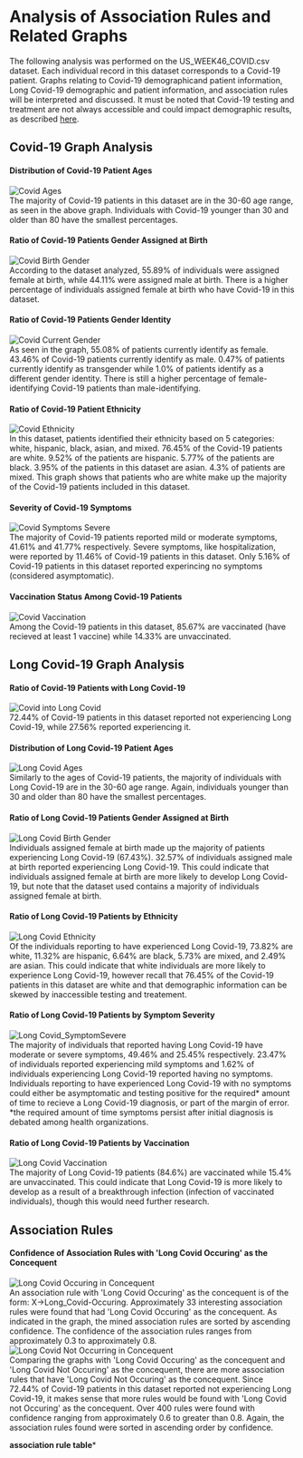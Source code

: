 # Analysis of Association Rules and Related Graphs
The following analysis was performed on the US_WEEK46_COVID.csv dataset. Each individual record in this dataset corresponds to a Covid-19 patient. 
Graphs relating to Covid-19 demographicand patient information, Long Covid-19 demographic and patient information, and association rules will be
interpreted and discussed. It must be noted that Covid-19 testing and treatment are not always 
accessible and could impact demographic results, as described [here](https://www.cadth.ca/sites/default/files/hs-eh/EH0096%20Long%20COVID%20v.7.0-Final.pdf).

## Covid-19 Graph Analysis
#### Distribution of Covid-19 Patient Ages
![Covid Ages](Age.png)   
The majority of Covid-19 patients in this dataset are in the 30-60 age range, as seen in the above graph. Individuals with Covid-19 younger than 30 and older than 
80 have the smallest percentages. 

#### Ratio of Covid-19 Patients Gender Assigned at Birth
![Covid Birth Gender](Birth_Gender.png)        
According to the dataset analyzed, 55.89% of individuals were assigned female at birth, while 44.11% were assigned male at birth.
There is a higher percentage of individuals assigned female at birth who have Covid-19 in this dataset.  

#### Ratio of Covid-19 Patients Gender Identity
![Covid Current Gender](Current_Gender.png)   
As seen in the graph, 55.08% of patients currently identify as female. 43.46% of Covid-19 patients currently identify as male. 0.47% of patients currently identify
as transgender while 1.0% of patients identify as a different gender identity. There is still a higher percentage of female-identifying Covid-19 patients than 
male-identifying. 

#### Ratio of Covid-19 Patient Ethnicity
![Covid Ethnicity](Ethnicity.png)     
In this dataset, patients identified their ethnicity based on 5 categories: white, hispanic, black, asian, and mixed. 76.45% of the Covid-19 patients
are white. 9.52% of the patients are hispanic. 5.77%  of the patients are black. 3.95% of the patients in this dataset are asian. 4.3% of patients are mixed. 
This graph shows that patients who are white make up the majority of the Covid-19 patients included in this dataset. 

#### Severity of Covid-19 Symptoms
![Covid Symptoms Severe](Severity.png)   
The majority of Covid-19 patients reported mild or moderate symptoms, 41.61% and 41.77% respectively. Severe symptoms, like hospitalization, were reported by 11.46%
of Covid-19 patients in this dataset. Only 5.16% of Covid-19 patients in this dataset reported experincing no symptoms (considered asymptomatic).  

#### Vaccination Status Among Covid-19 Patients
![Covid Vaccination](Vax_Rate.png)   
Among the Covid-19 patients in this dataset, 85.67% are vaccinated (have recieved at least 1 vaccine) while 14.33% are unvaccinated.   

## Long Covid-19 Graph Analysis
#### Ratio of Covid-19 Patients with Long Covid-19
![Covid into Long Covid](Has_LC.png)   
72.44% of Covid-19 patients in this dataset reported not experiencing Long Covid-19, while 27.56% reported experiencing it. 

#### Distribution of Long Covid-19 Patient Ages
![Long Covid Ages](LC_Age.png)   
Similarly to the ages of Covid-19 patients, the majority of individuals with Long Covid-19 are in the 30-60 age range. Again, individuals younger than 30 and older
than 80 have the smallest percentages.

#### Ratio of Long Covid-19 Patients Gender Assigned at Birth
![Long Covid Birth Gender](LC_Birth_Gender.png)   
Individuals assigned female at birth made up the majority of patients experiencing Long Covid-19 (67.43%). 32.57% of individuals assigned male at birth reported 
experiencing Long Covid-19. This could indicate that individuals assigned female at birth are more likely to develop Long Covid-19, but note that the dataset used 
contains a majority of individuals assigned female at birth. 

#### Ratio of Long Covid-19 Patients by Ethnicity
![Long Covid Ethnicity](LC_Ethnicity.png)   
Of the individuals reporting to have experienced Long Covid-19, 73.82% are white, 11.32% are hispanic, 6.64% are black, 5.73% are mixed, and 2.49% are asian. 
This could indicate that white individuals are more likely to experience Long Covid-19, however recall that 76.45% of the Covid-19 patients in this dataset are white
and that demographic information can be skewed by inaccessible testing and treatement. 

#### Ratio of Long Covid-19 Patients by Symptom Severity
![Long Covid_SymptomSevere](LC_Symptom.png)   
The majority of individuals that reported having Long Covid-19 have moderate or severe symptoms, 49.46% and 25.45% respectively. 23.47% of individuals reported 
experiencing mild symptoms and 1.62% of individuals experiencing Long Covid-19 reported having no symptoms. Individuals reporting to have experienced Long Covid-19
with no symptoms could either be asymptomatic and testing positive for the required* amount of time to recieve a Long Covid-19 diagnosis, or part of the margin of error.   
*the required amount of time symptoms persist after initial diagnosis is debated among health organizations.
#### Ratio of Long Covid-19 Patients by Vaccination 
![Long Covid Vaccination](LC_Vax.png)   
The majority of Long Covid-19 patients (84.6%) are vaccinated while 15.4% are unvaccinated. This could indicate that Long Covid-19 is more likely to develop
as a result of a breakthrough infection (infection of vaccinated individuals), though this would need further research.

## Association Rules
#### Confidence of Association Rules with 'Long Covid Occuring' as the Concequent
![Long Covid Occuring in Concequent](AR_LC.png)   
An association rule with 'Long Covid Occuring' as the concequent is of the form: X->Long_Covid-Occuring. Approximately 33 interesting association rules were found that had 'Long
Covid Occuring' as the concequent. As indicated in the graph, the mined association rules are sorted by ascending confidence. The confidence of the association rules ranges from approximately 
0.3 to approximately 0.8.
![Long Covid Not Occurring in Concequent](AR_NoLC.png)   
Comparing the graphs with 'Long Covid Occuring' as the concequent and 'Long Covid Not Occuring' as the concequent, there are more association rules that have 'Long Covid
Not Occuring' as the concequent. Since 72.44% of Covid-19 patients in this dataset reported not experiencing Long Covid-19, it makes sense that more rules would be found with 'Long Covid not Occuring' as the concequent.
Over 400 rules were found with confidence ranging from approximately 0.6 to greater than 0.8. Again, the association rules found were sorted in ascending order by confidence.

**association rule table***
